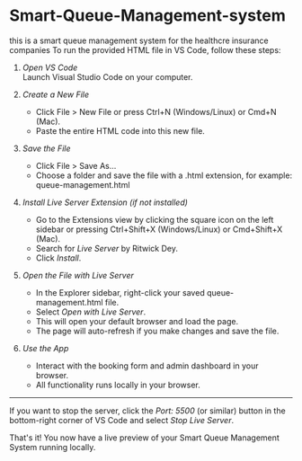 # Smart-Queue-Management-system
this is a smart queue management system for the healthcre insurance companies
To run the provided HTML file in VS Code, follow these steps:

1. *Open VS Code*  
   Launch Visual Studio Code on your computer.

2. *Create a New File*  
   - Click File > New File or press Ctrl+N (Windows/Linux) or Cmd+N (Mac).  
   - Paste the entire HTML code into this new file.

3. *Save the File*  
   - Click File > Save As...  
   - Choose a folder and save the file with a .html extension, for example:  
     queue-management.html

4. *Install Live Server Extension (if not installed)*  
   - Go to the Extensions view by clicking the square icon on the left sidebar or pressing Ctrl+Shift+X (Windows/Linux) or Cmd+Shift+X (Mac).  
   - Search for *Live Server* by Ritwick Dey.  
   - Click *Install*.

5. *Open the File with Live Server*  
   - In the Explorer sidebar, right-click your saved queue-management.html file.  
   - Select *Open with Live Server*.  
   - This will open your default browser and load the page.  
   - The page will auto-refresh if you make changes and save the file.

6. *Use the App*  
   - Interact with the booking form and admin dashboard in your browser.  
   - All functionality runs locally in your browser.

---

If you want to stop the server, click the *Port: 5500* (or similar) button in the bottom-right corner of VS Code and select *Stop Live Server*.

That's it! You now have a live preview of your Smart Queue Management System running locally.
